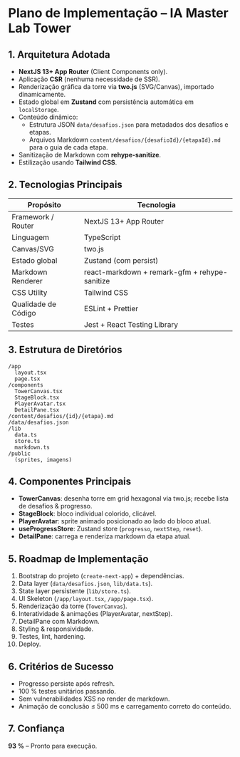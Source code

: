 # Plano de Implementação – IA Master Lab Tower

## 1. Arquitetura Adotada
- **NextJS 13+ App Router** (Client Components only).
- Aplicação **CSR** (nenhuma necessidade de SSR).
- Renderização gráfica da torre via **two.js** (SVG/Canvas), importado dinamicamente.
- Estado global em **Zustand** com persistência automática em `localStorage`.
- Conteúdo dinâmico:
  - Estrutura JSON `data/desafios.json` para metadados dos desafios e etapas.
  - Arquivos Markdown `content/desafios/{desafioId}/{etapaId}.md` para o guia de cada etapa.
- Sanitização de Markdown com **rehype-sanitize**.
- Estilização usando **Tailwind CSS**.

## 2. Tecnologias Principais
| Propósito               | Tecnologia             |
| ----------------------- | ---------------------- |
| Framework / Router      | NextJS 13+ App Router  |
| Linguagem               | TypeScript             |
| Canvas/SVG              | two.js                 |
| Estado global           | Zustand (com persist)  |
| Markdown Renderer       | react-markdown + remark-gfm + rehype-sanitize |
| CSS Utility             | Tailwind CSS           |
| Qualidade de Código     | ESLint + Prettier      |
| Testes                  | Jest + React Testing Library |

## 3. Estrutura de Diretórios
```
/app
  layout.tsx
  page.tsx
/components
  TowerCanvas.tsx
  StageBlock.tsx
  PlayerAvatar.tsx
  DetailPane.tsx
/content/desafios/{id}/{etapa}.md
/data/desafios.json
/lib
  data.ts
  store.ts
  markdown.ts
/public
  (sprites, imagens)
```

## 4. Componentes Principais
- **TowerCanvas**: desenha torre em grid hexagonal via two.js; recebe lista de desafios & progresso.
- **StageBlock**: bloco individual colorido, clicável.
- **PlayerAvatar**: sprite animado posicionado ao lado do bloco atual.
- **useProgressStore**: Zustand store (`progresso`, `nextStep`, `reset`).
- **DetailPane**: carrega e renderiza markdown da etapa atual.

## 5. Roadmap de Implementação
1. Bootstrap do projeto (`create-next-app`) + dependências.
2. Data layer (`data/desafios.json`, `lib/data.ts`).
3. State layer persistente (`lib/store.ts`).
4. UI Skeleton (`/app/layout.tsx`, `/app/page.tsx`).
5. Renderização da torre (`TowerCanvas`).
6. Interatividade & animações (PlayerAvatar, nextStep).
7. DetailPane com Markdown.
8. Styling & responsividade.
9. Testes, lint, hardening.
10. Deploy.

## 6. Critérios de Sucesso
- Progresso persiste após refresh.
- 100 % testes unitários passando.
- Sem vulnerabilidades XSS no render de markdown.
- Animação de conclusão ≤ 500 ms e carregamento correto do conteúdo.

## 7. Confiança
**93 %** – Pronto para execução. 